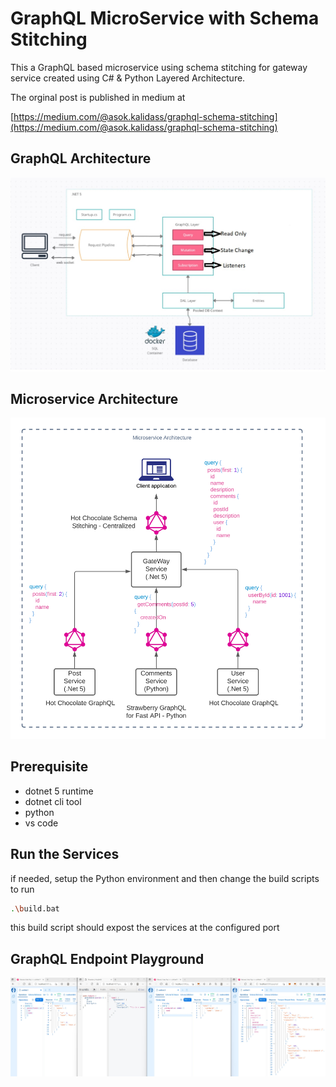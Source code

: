 # GraphQL MicroService with Schema Stitching

This a GraphQL based microservice using schema stitching for gateway service created using C# & Python Layered Architecture.

The orginal post is published in medium at 

 [https://medium.com/@asok.kalidass/graphql-schema-stitching](https://medium.com/@asok.kalidass/graphql-schema-stitching)

## GraphQL Architecture

![GraphQL Architecture](https://github.com/asok-mirror/InstaClone_GraphQL_MicroService/blob/main/Assets/GraphQL_Architecture.jpg?raw=true)


## Microservice Architecture

![Microservice Architecture](https://github.com/asok-mirror/InstaClone_GraphQL_MicroService/blob/main/Assets/Microservice_Architecture.png?raw=true)

## Prerequisite

- dotnet 5 runtime
- dotnet cli tool
- python 
- vs code

## Run the Services

 if needed, setup the Python environment and then change the build scripts to run

```bash
.\build.bat
```
this build script should expost the services at the configured port

## GraphQL Endpoint Playground

![GraphQL query window](https://github.com/asok-mirror/InstaClone_GraphQL_MicroService/blob/main/Assets/Query_Window.PNG.jpg?raw=true)


```
